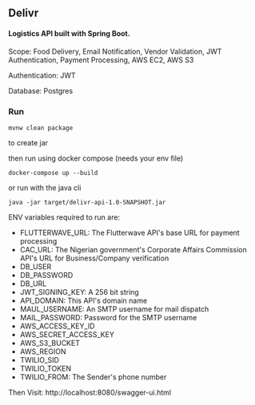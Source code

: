 ## Delivr
#### Logistics API built with Spring Boot. 
Scope: Food Delivery, Email Notification, Vendor Validation, JWT Authentication, Payment Processing, AWS EC2, AWS S3

Authentication: JWT

Database: Postgres

### Run

    mvnw clean package

to create jar

then run using docker compose (needs your env file)

    docker-compose up --build

or run with the java cli

    java -jar target/delivr-api-1.0-SNAPSHOT.jar

ENV variables required to run are:
* FLUTTERWAVE_URL: The Flutterwave API's base URL for payment processing
* CAC_URL: The Nigerian government's Corporate Affairs Commission API's URL for Business/Company verification
* DB_USER
* DB_PASSWORD
* DB_URL
* JWT_SIGNING_KEY: A 256 bit string
* API_DOMAIN: This API's domain name
* MAUL_USERNAME: An SMTP username for mail dispatch
* MAIL_PASSWORD: Password for the SMTP username
* AWS_ACCESS_KEY_ID
* AWS_SECRET_ACCESS_KEY
* AWS_S3_BUCKET
* AWS_REGION
* TWILIO_SID
* TWILIO_TOKEN
* TWILIO_FROM: The Sender's phone number

Then Visit: http://localhost:8080/swagger-ui.html